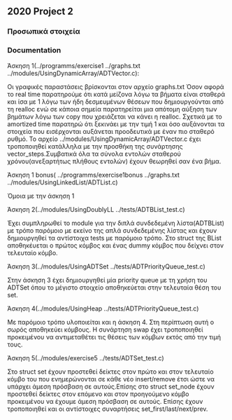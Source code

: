 ## 2020 Project 2

### Προσωπικά στοιχεία

### Documentation

Άσκηση 1(../programms/exercise1 ../graphs.txt ../modules/UsingDynamicArray/ADTVector.c):

Οι γραφικές παραστάσεις βρίσκονται στον αρχείο graphs.txt
Όσον αφορά το real time παρατηρούμε ότι κατά μείζονα λόγω τα βήματα είναι σταθερά και ίσα με 1 λόγω των ήδη δεσμευμένων θέσεων που δημιουργούνται από τη realloc ενώ σε κάποια σημεία παρατηρείται μια απότομη αύξηση των βημάτων λόγω των copy που χρειάζεται να κάνει η realloc. Σχετικά με το amortized time παρατηρώ ότι ξεκινάει με την τιμή 1 και όσο αυξάνονται τα στοιχεία που εισέρχονται αυξάνεται προοδευτικά με έναν πιο σταθερό ρυθμό. Το αρχείο ../modules/UsingDynamicArray/ADTVector.c έχει τροποποιηθεί κατάλληλα με την προσθήκη της συνάρτησης vector_steps.Συμβατικά όλα τα σύνολα εντολών σταθερού χρόνου(ανεξαρτήτως πλήθους εντολών) έχουν θεωρηθεί σαν ένα βήμα.

Άσκηση 1 bonus( ../programms/exercise1bonus ../graphs.txt ../modules/UsingLinkedList/ADTList.c)

Όμοια με την άσκηση 1

 Άσκηση 2(../modules/UsingDoublyLL ../tests/ADTBList_test.c)

Έχει συμπληρωθεί το module για την διπλά συνδεδεμένη λίστα(ADTBList) με τρόπο παρόμοιο με εκείνο της απλά συνδεδεμένης λίστας και έχουν δημιουργηθεί τα αντίστοιχα tests με παρόμοιο τρόπο. Στο struct της BList αποθηκέυεται ο πρώτος κόμβος και ένας dummy κόμβος που δείχνει στον τελευταίο κόμβο. 

 Άσκηση 3(../modules/UsingADTSet ../tests/ADTPriorityQueue_test.c)

Στην άσκηση 3 έχει δημιουργηθεί μία priority queue με τη χρήση του ADTSet όπου το μέγιστο στοιχείο αποθηκεύεται στην τελευταία θέση του set.

 Άσκηση 4(../modules/UsingHeap ../tests/ADTPriorityQueue_test.c)

Με παρόμοιο τρόπο υλοποιείται και η άσκηση 4. Στη περίπτωση αυτή ο σωρός αποθηκεύει κόμβους. Η συνάρτηση swap έχει τροποποιηθεί προκειμένου να αντιμεταθέτει τις θέσεις των κόμβων εκτός από την τιμή τους.

 Άσκηση 5(../modules/exercise5 ../tests/ADTSet_test.c)

 Στο struct set έχουν προστεθεί δείκτες στον πρώτο και στον τελευταίο κόμβο του που ενημερώνονται σε κάθε νέο insert/remove έτσι ώστε να υπάρχει άμεση πρόσβαση σε αυτούς.Επίσης στο struct set_node έχουν προστεθεί δείκτες στον επόμενο και στον προηγούμενο κόμβο προκειμένου να έχουμε άμεση πρόσβαση σε αυτούς. Επίσης έχουν τροποποιηθεί και οι αντίστοιχες συναρτήσεις set_first/last/next/prev.
